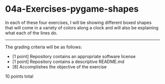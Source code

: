 # 04a-Exercises-pygame-shapes

In each of these four exercises, I will be showing different boxed shapes that will come in a variety of colors along
a clock and will also be explaining what each of the lines do.

---

The grading criteria will be as follows:

* [1 point] Repository contains an appropriate software license
* [1 point] Repository contains a descriptive README.md
* [8] Accomplishes the objective of the exercise

10 points total